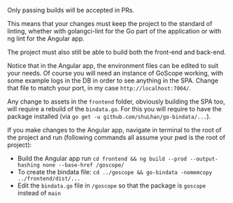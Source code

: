 Only passing builds will be accepted in PRs. 

This means that your changes must keep the project to the standard of linting, whether with golangci-lint for the Go part of the application or with ng lint for the Angular app.

The project must also still be able to build both the front-end and back-end.

Notice that in the Angular app, the environment files can be edited to suit your needs. Of course you will need an instance of GoScope working, with some example logs in the DB in order to see anything in the SPA.
Change that file to match your port, in my case `http://localhost:7004/`.

Any change to assets in the `frontend` folder, obviously building the SPA too, will require a rebuild of the `bindata.go`. 
For this you will require to have the package installed (via `go get -u github.com/shuLhan/go-bindata/...`).

If you make changes to the Angular app, navigate in terminal to the root of the project and run (following commands all assume your pwd is the root of project): 
- Build the Angular app run `cd frontend && ng build --prod --output-hashing none --base-href /goscope/`
- To create the bindata file: `cd ../goscope && go-bindata -nomemcopy  ../frontend/dist/...`
- Edit the `bindata.go` file in `/goscope` so that the package is `goscope` instead of `main`
